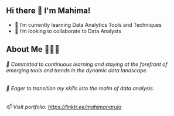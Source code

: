 ## Hi there 👋 I'm Mahima!

- 🌱 I’m currently learning Data Analytics Tools and Techniques
- 👯 I’m looking to collaborate to Data Analysts

## About Me 🙋🏽‍♂️
###### 💬 Committed to continuous learning and staying at the forefront of emerging tools and trends in the dynamic data landscape.
###### 🔭 Eager to transition my skills into the realm of data analysis.
###### 📫 Visit portfolio: https://linktr.ee/mahimanarula

<!--
**mahimanarula777/mahimanarula777** is a ✨ _special_ ✨ repository because its `README.md` (this file) appears on your GitHub profile.
- 🤔 I’m looking for help with ...
- 🔭 I’m currently working on ...
- 😄 Pronouns: ...
- ⚡ Fun fact: ...
-->
